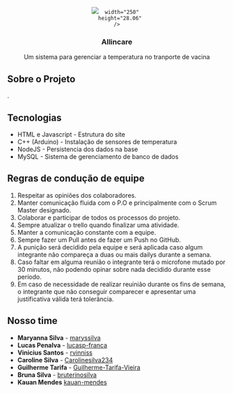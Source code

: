 <p align="center">
    <img 
      src="https://thumbs.dreamstime.com/b/molde-do-logotipo-hospital-117487677.jpg"
      
      width="250" 
      height="28.06"
    />
</p>

<h3 align="center">Allincare</h3>
<p align="center">Um sistema para gerenciar a temperatura no tranporte de vacina </p>


## Sobre o Projeto
.

## Tecnologias
- HTML e Javascript - Estrutura do site
- C++ (Arduino) - Instalação de sensores de temperatura
- NodeJS - Persistencia dos dados na base
- MySQL - Sistema de gerenciamento de banco de dados

## Regras de condução de equipe
1.	Respeitar as opiniões dos colaboradores.
2.	Manter comunicação fluida com o P.O e principalmente com o Scrum Master designado.
3.	Colaborar e participar de todos os processos do projeto.
4.	Sempre atualizar o trello quando finalizar uma atividade.
5.	Manter a comunicação constante com a equipe.
6.	Sempre fazer um Pull antes de fazer um Push no GitHub.
7.	A punição será decidido pela equipe e será aplicada caso algum integrante não compareça a duas ou mais dailys durante a semana.
8.	Caso faltar em alguma reunião o integrante terá o microfone mutado por 30 minutos, não podendo opinar sobre nada decidido durante esse período.
9.	Em caso de necessidade de realizar reuinião durante os fins de semana, o integrante que não conseguir comparecer e apresentar uma justificativa válida terá tolerância.

## Nosso time
- **Maryanna Silva** - [maryssilva](https://github.com/maryssilva)
- **Lucas Penalva** - [lucasp-franca](https://github.com/lucasp-franca)
- **Vinicius Santos** - [rvinniss](https://github.com/rvinniss)
- **Caroline Silva** - [Carolinesilva234](https://github.com/Carolinesilva234)
- **Guilherme Tarifa** - [Guilherme-Tarifa-Vieira](https://github.com/Guilherme-Tarifa-Vieira)
- **Bruna Silva** - [bruterinosilva](https://github.com/bruterinosilva)
- **Kauan Mendes** [kauan-mendes](https://github.com/kauan-mendes)
